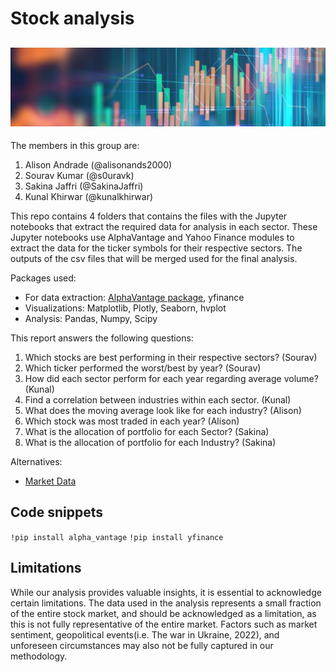 # Stock analysis
![image](Tech/1577053187174.jpg)
---
The members in this group are: 
1. Alison Andrade (@alisonands2000)
2. Sourav Kumar (@s0uravk)
3. Sakina Jaffri (@SakinaJaffri)
4. Kunal Khirwar (@kunalkhirwar)

This repo contains 4 folders that contains the files with the Jupyter notebooks that extract the required data for analysis in each sector. These Jupyter notebooks use AlphaVantage and Yahoo Finance modules to extract the data for the ticker symbols for their respective sectors. The outputs of the csv files that will be merged used for the final analysis. 



Packages used: 
  - For data extraction: [AlphaVantage package](https://www.alphavantage.co/documentation/), yfinance
  - Visualizations: Matplotlib, Plotly, Seaborn, hvplot
  - Analysis: Pandas, Numpy, Scipy

This report answers the following questions:
1. Which stocks are best performing in their respective sectors? (Sourav)
2. Which ticker performed the worst/best by year? (Sourav) 
3. How did each sector perform for each year regarding average volume? (Kunal)
4. Find a correlation between industries within each sector. (Kunal)
5. What does the moving average look like for each industry? (Alison)
6. Which stock was most traded in each year? (Alison)
7. What is the allocation of portfolio for each Sector? (Sakina)
8. What is the allocation of portfolio for each Industry?  (Sakina)


Alternatives:
- [Market Data](https://docs.marketdata.app/api/)

## Code snippets
`!pip install alpha_vantage`
`!pip install yfinance`

## Limitations
While our analysis provides valuable insights, it is essential to acknowledge certain limitations. The data used in the analysis represents a small fraction of the entire stock market, and should be acknowledged as a limitation, as this is not fully representative of the entire market.
Factors such as market sentiment, geopolitical events(i.e. The war in Ukraine, 2022), and unforeseen circumstances may also not be fully captured in our methodology.
